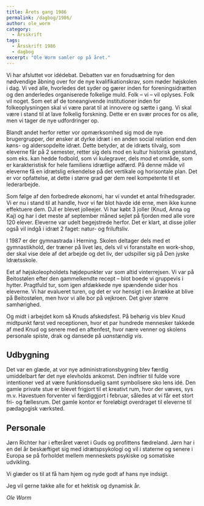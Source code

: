 ```yaml
---
title: Årets gang 1986
permalink: /dagbog/1986/
author: ole_worm
category:
  - Årsskrift
tags:
  - Årsskrift 1986
  - dagbog
excerpt: "Ole Worm samler op på året."
---
```


Vi har afsluttet vor idédebat. Debatten var en forudsætning for den nødvendige åbning over for de nye kvalifikationskrav, som møder højskolen i dag. Vi ved alle, hvorledes det syder og gærer inden for foreningsidrætten og den anderledes organiserede folkelige muld. Folk – vi – vil oplyses. Folk vil noget. Som eet af de toneangivende institutioner inden for folkeoplysningen skal vi være parat til at innovere og sætte i gang. Vi skal være i stand til at lave folkelig forskning. Dette er en svær proces for os alle, men vi tager de nye udfordringer op. 

Blandt andet herfor retter vor opmærksomhed sig mod de nye brugergrupper, der ønsker at dyrke idræt i en anden social relation end den køns- og aldersopdelte idræt. Dette betyder, at de idræts tilvalg, som eleverne får på 2 semester, retter sig dels mod en kultur historisk genstand, som eks. kan hedde fodbold, som vi kulegraver, dels mod et område, som er karakteristisk for hele familiens idrætlige adfærd. På denne måde vil eleverne få en idrætslig erkendelse på det vertikale og horisontale plan. Det er vor opfattelse, at dette i større grad gør dem reel kompetente til et lederarbejde. 

Som følge af den forbedrede økonomi, har vi vundet et antal frihedsgrader. Vi er nu i stand til at handle, hvor vi før blot havde idé erne, men ikke kunne effektuere dem. DJI er blevet jolleejer. Vi har købt 3 joller (Knud, Anna og Kaj) og har i det meste af september måned sejlet på fjorden med alle vore 120 elever. Eleverne var udelt begejstrede herfor. Det er klart, at disse joller også vil indgå i idræt 2 faget: natur- og friluftsliv. 

I 1987 er der gymnastrada i Herning. Skolen deltager dels med et gymnastikhold, der træner på livet løs, dels vil vi foranstalte en work-shop, der skal vise dele af det arbejde og det liv, der udspiller sig på Den jyske Idrætsskole. 

Eet af højskoleopholdets højdepunkter var som altid vinterrejsen. Vi var på Beitostølen efter den gammelkendte recept – blot boede vi gruppevis i hytter. Pragtfuld tur, som igen afdækkede nye spændende sider hos eleverne. Vi har evalueret turen, og det er vor hensigt i en årrække at blive på Beitostølen, men hvor vi alle bor på vejkroen. Det giver større samhørighed. 

Og midt i arbejdet kom så Knuds afskedsfest. På behørig vis blev Knud midtpunkt først ved receptionen, hvor et par hundrede mennesker takkede af med Knud og senere med en aftenfest, hvor nære venner og skolens personale spiste, drak og dansede på _uanstændig vis_.
 
## Udbygning 

Det var en glæde, at vor nye administrationsbygning blev færdig umiddelbart før det nye elevholds ankomst. Den indfrier til fulde vore intentioner ved at være funktionsduelig samt symbolisere sko lens idé. Den gamle private stue er blevet frigjort til et kreativt rum, hvor der væves, sys m.v. Havestuen forventer vi færdiggjort i februar, således at vi får eet stort fri- og fællesrum. Det gamle kontor er foreløbigt overdraget til eleverne til pædagogisk værksted. 

## Personale 

Jørn Richter har i efteråret været i Guds og profittens fædreland. Jørn har i en del år beskæftiget sig med idrætspsykologi og vil i staterne og senere i Europa se på forholdet mellem menneskets psykiske og somatiske udvikling. 

Vi glæder os til at få ham hjem og nyde godt af hans nye indsigt. 

Jeg vil gerne takke alle for et hektisk og dynamisk år.

_Ole Worm_
